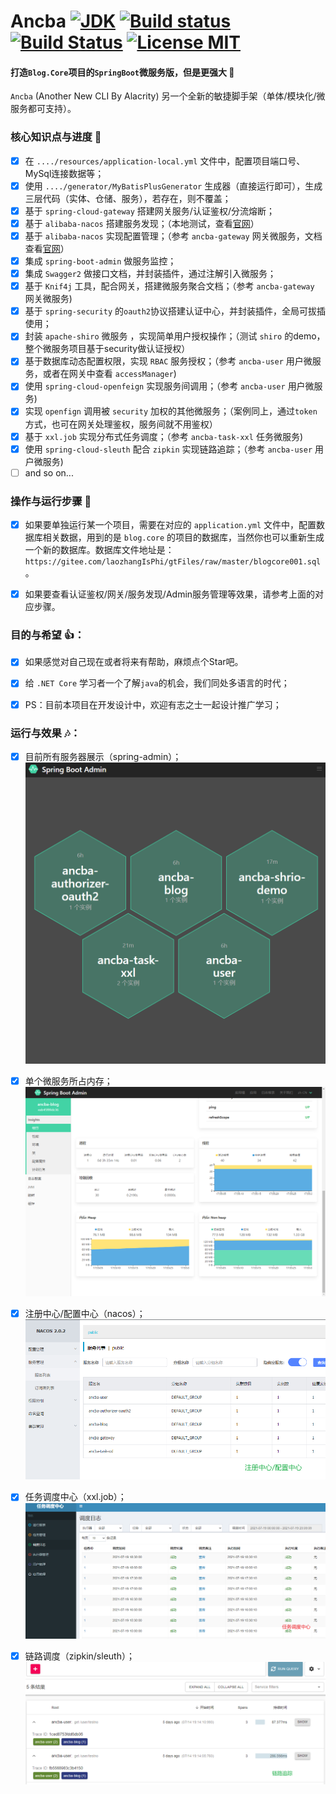 # Ancba    [![JDK](https://img.shields.io/badge/jdk-1.8.0-d.svg)](#)  [![Build status](https://github.com/anjoy8/blog-spring/workflows/Java/badge.svg)](https://github.com/anjoy8/blog-spring/actions)  [![Build Status](https://dev.azure.com/laozhangisphi/anjoy8/_apis/build/status/anjoy8.ancba?branchName=master)](https://dev.azure.com/laozhangisphi/anjoy8/_build?definitionId=2)   [![License MIT](https://img.shields.io/badge/license-MIT-blue.svg?style=flat-square)](https://github.com/anjoy8/blog-spring/blob/master/LICENSE) 
 
#### 打造`Blog.Core`项目的`SpringBoot`微服务版，但是更强大 👏  
`Ancba` (Another New CLI By Alacrity) 另一个全新的敏捷脚手架（单体/模块化/微服务都可支持）。

### 核心知识点与进度 📣

- [x] 在 `..../resources/application-local.yml` 文件中，配置项目端口号、MySql连接数据等；
- [x] 使用 `..../generator/MyBatisPlusGenerator` 生成器（直接运行即可），生成三层代码（实体、仓储、服务），若存在，则不覆盖；
- [x] 基于 `spring-cloud-gateway` 搭建网关服务/认证鉴权/分流熔断；
- [x] 基于 `alibaba-nacos` 搭建服务发现；（本地测试，查看[官网](https://nacos.io/zh-cn/docs/quick-start.html)）
- [x] 基于 `alibaba-nacos` 实现配置管理；（参考 `ancba-gateway` 网关微服务，文档查看[官网](https://github.com/alibaba/spring-cloud-alibaba/wiki/Nacos-config)）
- [x] 集成 `spring-boot-admin` 做服务监控；
- [x] 集成 `Swagger2` 做接口文档，并封装插件，通过注解引入微服务；
- [x] 基于 `Knif4j` 工具，配合网关，搭建微服务聚合文档；（参考 `ancba-gateway` 网关微服务)
- [x] 基于 `spring-security` 的`oauth2`协议搭建认证中心，并封装插件，全局可拔插使用；
- [x] 封装 `apache-shiro` 微服务 ，实现简单用户授权操作；（测试 `shiro` 的demo，整个微服务项目基于security做认证授权）
- [x] 基于数据库动态配置权限，实现 `RBAC` 服务授权；（参考 `ancba-user` 用户微服务，或者在网关中查看 `accessManager`)
- [x] 使用 `spring-cloud-openfeign` 实现服务间调用；（参考 `ancba-user` 用户微服务)
- [x] 实现 `openfign` 调用被 `security` 加权的其他微服务；（案例同上，通过`token`方式，也可在网关处理鉴权，服务间就不用鉴权）
- [x] 基于 `xxl.job` 实现分布式任务调度；（参考 `ancba-task-xxl` 任务微服务)
- [x] 使用 `spring-cloud-sleuth` 配合 `zipkin` 实现链路追踪；（参考 `ancba-user` 用户微服务)
- [ ] and so on...
  
### 操作与运行步骤 📕

- [x] 如果要单独运行某一个项目，需要在对应的 `application.yml` 文件中，配置数据库相关数据，用到的是 `blog.core` 的项目的数据库，当然你也可以重新生成一个新的数据库。数据库文件地址是：`https://gitee.com/laozhangIsPhi/gtFiles/raw/master/blogcore001.sql`。
- [x] 如果要查看认证鉴权/网关/服务发现/Admin服务管理等效果，请参考上面的对应步骤。


  
### 目的与希望 👍：   

- [x] 如果感觉对自己现在或者将来有帮助，麻烦点个Star吧。
- [x] 给 `.NET Core` 学习者一个了解`java`的机会，我们同处多语言的时代；
- [x] PS：目前本项目在开发设计中，欢迎有志之士一起设计推广学习；

  
### 运行与效果 🎶：   

- [x] 目前所有服务器展示（spring-admin）；
[![Admin Service](./doc/admin.png)](https://github.com/anjoy/ancba)  

- [x] 单个微服务所占内存；  
[![Admin Service](./doc/admin-more.png)](https://github.com/anjoy/ancba)  

- [x] 注册中心/配置中心（nacos）；  
[![Admin Service](./doc/nacos.png)](https://github.com/anjoy/ancba)  

- [x] 任务调度中心（xxl.job）；  
[![Admin Service](./doc/xxl.png)](https://github.com/anjoy/ancba)  

- [x] 链路调度（zipkin/sleuth）；  
[![Admin Service](./doc/zipkin.png)](https://github.com/anjoy/ancba)  



